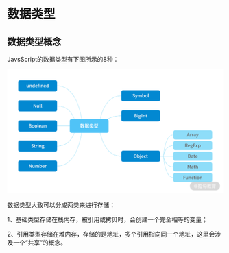 # 数据类型

## 数据类型概念

JavsScript的数据类型有下图所示的8种：

![Image text](../../.vuepress/public/js/cornerstone/typeOfData/01.png)

数据类型大致可以分成两类来进行存储：

1、基础类型存储在栈内存，被引用或拷贝时，会创建一个完全相等的变量；

2、引用类型存储在堆内存，存储的是地址，多个引用指向同一个地址，这里会涉及一个“共享”的概念。

